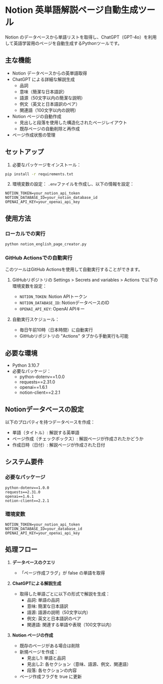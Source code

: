 # Notion 英単語解説ページ自動生成ツール

Notion のデータベースから単語リストを取得し、ChatGPT（GPT-4o）を利用して英語学習用のページを自動生成するPythonツールです。

## 主な機能

- Notion データベースからの英単語取得
- ChatGPT による詳細な解説生成
  - 品詞
  - 意味（簡潔な日本語訳）
  - 語源（50文字以内の簡潔な説明）
  - 例文（英文と日本語訳のペア）
  - 関連語（100文字以内の説明）
- Notion ページの自動作成
  - 見出しと段落を使用した構造化されたページレイアウト
  - 既存ページの自動削除と再作成
- ページ作成状態の管理

## セットアップ

1. 必要なパッケージをインストール：
```bash
pip install -r requirements.txt
```

2. 環境変数の設定：
`.env`ファイルを作成し、以下の情報を設定：
```
NOTION_TOKEN=your_notion_api_token
NOTION_DATABASE_ID=your_notion_database_id
OPENAI_API_KEY=your_openai_api_key
```

## 使用方法

### ローカルでの実行

```bash
python notion_english_page_creator.py
```

### GitHub Actionsでの自動実行

このツールはGitHub Actionsを使用して自動実行することができます。

1. GitHubリポジトリの Settings > Secrets and variables > Actions で以下の環境変数を設定：
   - `NOTION_TOKEN`: Notion APIトークン
   - `NOTION_DATABASE_ID`: NotionデータベースのID
   - `OPENAI_API_KEY`: OpenAI APIキー

2. 自動実行スケジュール：
   - 毎日午前10時（日本時間）に自動実行
   - GitHubリポジトリの "Actions" タブから手動実行も可能

## 必要な環境

- Python 3.10.7
- 必要なパッケージ：
  - python-dotenv==1.0.0
  - requests==2.31.0
  - openai==1.6.1
  - notion-client==2.2.1

## Notionデータベースの設定

以下のプロパティを持つデータベースを作成：
- 単語（タイトル）: 解説する英単語
- ページ作成（チェックボックス）: 解説ページが作成されたかどうか
- 作成日時（日付）: 解説ページが作成された日付

## システム要件

### 必要なパッケージ
```
python-dotenv==1.0.0
requests==2.31.0
openai==1.6.1
notion-client==2.2.1
```

### 環境変数
```
NOTION_TOKEN=your_notion_api_token
NOTION_DATABASE_ID=your_database_id
OPENAI_API_KEY=your_openai_api_key
```

## 処理フロー

1. **データベースのクエリ**
   - 「ページ作成フラグ」が false の単語を取得

2. **ChatGPTによる解説生成**
   - 取得した単語ごとに以下の形式で解説を生成：
     - 品詞: 単語の品詞
     - 意味: 簡潔な日本語訳
     - 語源: 語源の説明（50文字以内）
     - 例文: 英文と日本語訳のペア
     - 関連語: 関連する単語や表現（100文字以内）

3. **Notion ページの作成**
   - 既存のページがある場合は削除
   - 新規ページを作成：
     - 見出し1: 単語と品詞
     - 見出し2: 各セクション（意味、語源、例文、関連語）
     - 段落: 各セクションの内容
   - ページ作成フラグを true に更新
